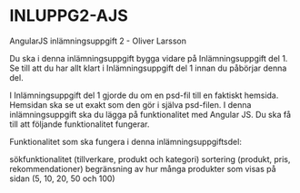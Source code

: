 # INLUPPG2-AJS
AngularJS inlämningsuppgift 2 - Oliver Larsson

Du ska i denna inlämningsuppgift bygga vidare på Inlämningsuppgift del 1. Se till att du har allt klart i Inlämningsuppgift del 1 innan du påbörjar denna del.

I Inlämningsuppgift del 1 gjorde du om en psd-fil till en faktiskt hemsida. Hemsidan ska se ut exakt som den gör i själva psd-filen. I denna inlämningsuppgift ska du lägga på funktionalitet med Angular JS. Du ska få till att följande funktionalitet fungerar.

Funktionalitet som ska fungera i denna inlämningsuppgiftsdel:

sökfunktionalitet (tillverkare, produkt och kategori)
sortering (produkt, pris, rekommendationer)
begränsning av hur många produkter som visas på sidan (5, 10, 20, 50 och 100)

